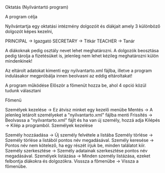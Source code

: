 Oktatás (Nyilvántartó program)

A program célja

Nyílvántartja egy oktatási intézmény dolgozóit és diákjait amely 3 különböző dolgozót képes kezelni,

PRINCIPAL -> Igazgató
SECRETARY -> Titkár
TEACHER -> Tanár

A diákoknak pedig osztály nevet lehet meghatározni. A dolgozók beosztása pedig tárolja a fizetésüket is, jelenleg nem lehet kézileg meghatározni külön mindenkinek!

Az eltárolt adatokat kimenti egy nyilvantarto.xml fájlba, illetve a program indulásakor megpróbálja innen beolvasni az eddig eltároltakat!

A program működése
Először a főmenüt hozza be, ahol 4 opció közül tudunk választani

Főmenü

Személyek kezelése -> Ez átvisz minket egy kezelő menübe
Mentés -> A jelenleg letárolt személyeket a "nyilvantarto.xml" fájlba menti
Frissítés -> Beolvassa a "nyilvantarto.xml" fájlt és ha van új személy, hozzá adja
Kilépés -> Kilép a programból.
Személyek kezelése

Személy hozzáadása -> Új személy felvétele a listába
Személy törlése -> Személy törlése a listából pontos név megadásával.
Személy keresése -> Pontos név nem kötelező, ha egy részét írjuk be, minden találatot kiír.
Személy szerkesztése -> Személy adatainak szerkesztése pontos név megadásával.
Személyek listázása -> Minden személy listázása, ezeket felbontja diákokra és dolgozókra.
Visssza a főmenübe -> Vissza a főmenübe.
